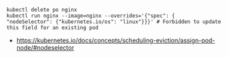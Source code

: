 ```
kubectl delete po nginx
kubectl run nginx --image=nginx --overrides='{"spec": { "nodeSelector": {"kubernetes.io/os": "linux"}}}' # Forbidden to update this field for an existing pod
```

- https://kubernetes.io/docs/concepts/scheduling-eviction/assign-pod-node/#nodeselector
